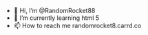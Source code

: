 - 👋 Hi, I’m @RandomRocket88
- 🌱 I’m currently learning html 5
- 📫 How to reach me randomrocket8.carrd.co

<!---
RandomRocket88/RandomRocket88 is a ✨ special ✨ repository because its `README.md` (this file) appears on your GitHub profile.
You can click the Preview link to take a look at your changes.
--->
